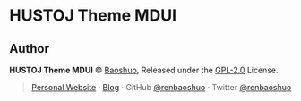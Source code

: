 # HUSTOJ Theme MDUI

## Author

**HUSTOJ Theme MDUI** © [Baoshuo](https://github.com/renbaoshuo), Released under the [GPL-2.0](https://github.com/zhblue/hustoj/blob/master/trunk/web/gpl-2.0.txt) License.<br>

> [Personal Website](https://baoshuo.ren) · [Blog](https://blog.baoshuo.ren) · GitHub [@renbaoshuo](https://github.com/renbaoshuo) · Twitter [@renbaoshuo](https://twitter.com/renbaoshuo)
